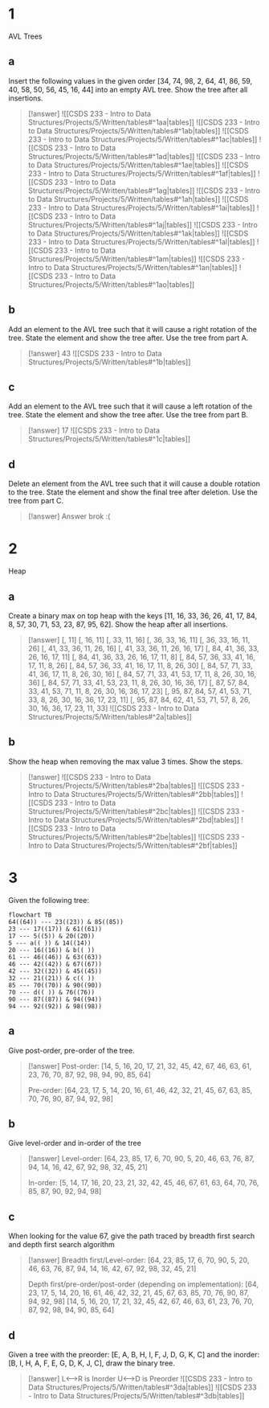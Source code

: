 # 1

AVL Trees

## a

Insert the following values in the given order [34, 74, 98, 2, 64, 41, 86, 59, 40, 58, 50, 56, 45, 16, 44] into an empty AVL tree. Show the tree after all insertions.

> [!answer]
> ![[CSDS 233 - Intro to Data Structures/Projects/5/Written/tables#^1aa|tables]]
> ![[CSDS 233 - Intro to Data Structures/Projects/5/Written/tables#^1ab|tables]]
> ![[CSDS 233 - Intro to Data Structures/Projects/5/Written/tables#^1ac|tables]]
> ![[CSDS 233 - Intro to Data Structures/Projects/5/Written/tables#^1ad|tables]]
> ![[CSDS 233 - Intro to Data Structures/Projects/5/Written/tables#^1ae|tables]]
> ![[CSDS 233 - Intro to Data Structures/Projects/5/Written/tables#^1af|tables]]
> ![[CSDS 233 - Intro to Data Structures/Projects/5/Written/tables#^1ag|tables]]
> ![[CSDS 233 - Intro to Data Structures/Projects/5/Written/tables#^1ah|tables]]
> ![[CSDS 233 - Intro to Data Structures/Projects/5/Written/tables#^1ai|tables]]
> ![[CSDS 233 - Intro to Data Structures/Projects/5/Written/tables#^1aj|tables]]
> ![[CSDS 233 - Intro to Data Structures/Projects/5/Written/tables#^1ak|tables]]
> ![[CSDS 233 - Intro to Data Structures/Projects/5/Written/tables#^1al|tables]]
> ![[CSDS 233 - Intro to Data Structures/Projects/5/Written/tables#^1am|tables]]
> ![[CSDS 233 - Intro to Data Structures/Projects/5/Written/tables#^1an|tables]]
> ![[CSDS 233 - Intro to Data Structures/Projects/5/Written/tables#^1ao|tables]]

## b

Add an element to the AVL tree such that it will cause a right rotation of the tree. State the element and show the tree after. Use the tree from part A.

> [!answer]
> 43
> ![[CSDS 233 - Intro to Data Structures/Projects/5/Written/tables#^1b|tables]]

## c

Add an element to the AVL tree such that it will cause a left rotation of the tree. State the element and show the tree after. Use the tree from part B.

> [!answer]
> 17
> ![[CSDS 233 - Intro to Data Structures/Projects/5/Written/tables#^1c|tables]]

## d

Delete an element from the AVL tree such that it will cause a double rotation to the tree. State the element and show the final tree after deletion. Use the tree from part C.

> [!answer]
> Answer brok :(

# 2

Heap

## a

Create a binary max on top heap with the keys [11, 16, 33, 36, 26, 41, 17, 84, 8, 57, 30, 71, 53, 23, 87, 95, 62]. Show the heap after all insertions.

> [!answer]
> [, 11]
> [, 16, 11]
> [, 33, 11, 16]
> [, 36, 33, 16, 11]
> [, 36, 33, 16, 11, 26]
> [, 41, 33, 36, 11, 26, 16]
> [, 41, 33, 36, 11, 26, 16, 17]
> [, 84, 41, 36, 33, 26, 16, 17, 11]
> [, 84, 41, 36, 33, 26, 16, 17, 11, 8]
> [, 84, 57, 36, 33, 41, 16, 17, 11, 8, 26]
> [, 84, 57, 36, 33, 41, 16, 17, 11, 8, 26, 30]
> [, 84, 57, 71, 33, 41, 36, 17, 11, 8, 26, 30, 16]
> [, 84, 57, 71, 33, 41, 53, 17, 11, 8, 26, 30, 16, 36]
> [, 84, 57, 71, 33, 41, 53, 23, 11, 8, 26, 30, 16, 36, 17]
> [, 87, 57, 84, 33, 41, 53, 71, 11, 8, 26, 30, 16, 36, 17, 23]
> [, 95, 87, 84, 57, 41, 53, 71, 33, 8, 26, 30, 16, 36, 17, 23, 11]
> [, 95, 87, 84, 62, 41, 53, 71, 57, 8, 26, 30, 16, 36, 17, 23, 11, 33]
> ![[CSDS 233 - Intro to Data Structures/Projects/5/Written/tables#^2a|tables]]

## b

Show the heap when removing the max value 3 times. Show the steps.

> [!answer]
> ![[CSDS 233 - Intro to Data Structures/Projects/5/Written/tables#^2ba|tables]]
> ![[CSDS 233 - Intro to Data Structures/Projects/5/Written/tables#^2bb|tables]]
> ![[CSDS 233 - Intro to Data Structures/Projects/5/Written/tables#^2bc|tables]]
> ![[CSDS 233 - Intro to Data Structures/Projects/5/Written/tables#^2bd|tables]]
> ![[CSDS 233 - Intro to Data Structures/Projects/5/Written/tables#^2be|tables]]
> ![[CSDS 233 - Intro to Data Structures/Projects/5/Written/tables#^2bf|tables]]

# 3

Given the following tree:

```mermaid
flowchart TB
64((64)) --- 23((23)) & 85((85))
23 --- 17((17)) & 61((61))
17 --- 5((5)) & 20((20))
5 --- a(( )) & 14((14))
20 --- 16((16)) & b(( ))
61 --- 46((46)) & 63((63))
46 --- 42((42)) & 67((67))
42 --- 32((32)) & 45((45))
32 --- 21((21)) & c(( ))
85 --- 70((70)) & 90((90))
70 --- d(( )) & 76((76))
90 --- 87((87)) & 94((94))
94 --- 92((92)) & 98((98))
```

## a

Give post-order, pre-order of the tree.

> [!answer]
> Post-order:
> [14, 5, 16, 20, 17, 21, 32, 45, 42, 67, 46, 63, 61, 23, 76, 70, 87, 92, 98, 94, 90, 85, 64]
> 
> Pre-order:
> [64, 23, 17, 5, 14, 20, 16, 61, 46, 42, 32, 21, 45, 67, 63, 85, 70, 76, 90, 87, 94, 92, 98]

## b

Give level-order and in-order of the tree

> [!answer]
> Level-order:
> [64, 23, 85, 17, 6, 70, 90, 5, 20, 46, 63, 76, 87, 94, 14, 16, 42, 67, 92, 98, 32, 45, 21]
> 
> In-order:
> [5, 14, 17, 16, 20, 23, 21, 32, 42, 45, 46, 67, 61, 63, 64, 70, 76, 85, 87, 90, 92, 94, 98]

## c

When looking for the value 67, give the path traced by breadth first search and depth first search algorithm

> [!answer]
> Breadth first/Level-order:
> [64, 23, 85, 17, 6, 70, 90, 5, 20, 46, 63, 76, 87, 94, 14, 16, 42, 67, 92, 98, 32, 45, 21]
> 
> Depth first/pre-order/post-order (depending on implementation):
> [64, 23, 17, 5, 14, 20, 16, 61, 46, 42, 32, 21, 45, 67, 63, 85, 70, 76, 90, 87, 94, 92, 98]
> [14, 5, 16, 20, 17, 21, 32, 45, 42, 67, 46, 63, 61, 23, 76, 70, 87, 92, 98, 94, 90, 85, 64]

## d

Given a tree with the
preorder: [E, A, B, H, I, F, J, D, G, K, C] and the
inorder: [B, I, H, A, F, E, G, D, K, J, C], draw the binary tree.

> [!answer]
> L<-->R is Inorder
> U<-->D is Preorder
> ![[CSDS 233 - Intro to Data Structures/Projects/5/Written/tables#^3da|tables]]
> ![[CSDS 233 - Intro to Data Structures/Projects/5/Written/tables#^3db|tables]]
